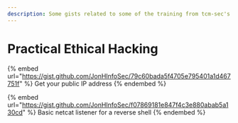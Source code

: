 ```yaml
---
description: Some gists related to some of the training from tcm-sec's PEH course.
---
```


# Practical Ethical Hacking

{% embed url="https://gist.github.com/JonHInfoSec/79c60bada5f4705e795401a1d467751f" %}
Get your public IP address
{% endembed %}

{% embed url="https://gist.github.com/JonHInfoSec/f07869181e847f4c3e880abab5a130cd" %}
Basic netcat listener for a reverse shell
{% endembed %}
